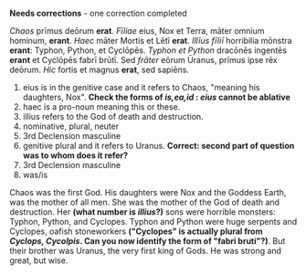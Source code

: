 **Needs corrections** - one correction completed

*Chaos* prīmus deōrum **erat**. *Fīliae* eius, Nox et Terra, māter omnium hominum, **erant**. *Haec* māter Mortis et Lētī **erat**. *Illīus fīliī* horribilia mōnstra **erant**: Typhon, Python, et Cyclōpēs. *Typhon et Python* dracōnēs ingentēs **erant** et Cyclōpēs fabrī brūtī. Sed *frāter* eōrum Ūranus, prīmus ipse rēx deōrum. *Hic* fortis et magnus **erat**, sed sapiēns.

1. eius is in the genitive case and it refers to Chaos, "meaning his daughters, Nox". **Check the forms of *is,ea,id* : *eius* cannot be ablative**
2. haec is a pro-noun meaning this or these.
3. illius refers to the God of death and destruction.
4. nominative, plural, neuter
5. 3rd Declension masculine
6. genitive plural and it refers to Uranus. **Correct: second part of question was to whom does it refer?**
7. 3rd Declension masculine
8. was/is


Chaos was the first God. His daughters were Nox and the Goddess Earth, was the mother of all men. She was the mother of the God of death and destruction. Her **(what number is *illius*?)** sons were horrible monsters: Typhon, Python, and Cyclopes. Typhon and Python were huge serpents and Cyclopes, oafish stoneworkers **("Cyclopes" is actually plural from *Cyclops, Cycolpis*.  Can you now identify the form of "fabri bruti"?)**. But their brother was Uranus, the very first king of Gods. He was strong and great, but wise.

